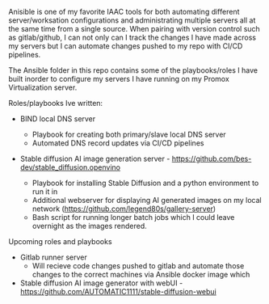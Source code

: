 Anisible is one of my favorite IAAC tools for both automating different server/worksation configurations and  administrating multiple servers all at the same time from a single source. 
When pairing with version control such as gitlab/github, I can not only can I track the changes I have made across my servers but I can automate changes pushed to my repo with CI/CD pipelines.

The Ansible folder in this repo contains some of the playbooks/roles I have built inorder to configure my servers I have running on my Promox Virtualization server. 

Roles/playbooks Ive written:

- BIND local DNS server 
    - Playbook for creating both primary/slave local DNS server
    - Automated DNS record updates via CI/CD pipelines

- Stable diffusion AI image generation server - https://github.com/bes-dev/stable_diffusion.openvino
    - Playbook for installing Stable Diffusion and a python environment to run it in 
    - Additional webserver for displaying AI generated images on my local network (https://github.com/legend80s/gallery-server)
    - Bash script for running longer batch jobs which I could leave overnight as the images rendered. 

Upcoming roles and playbooks

- Gitlab runner server 
    - Will recieve code changes pushed to gitlab and automate those changes to the correct machines via Ansible docker image which 
- Stable diffusion AI image generator with webUI - https://github.com/AUTOMATIC1111/stable-diffusion-webui
